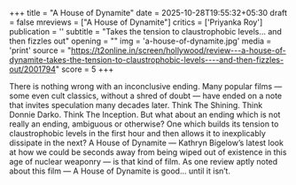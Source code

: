 +++
title = "A House of Dynamite"
date = 2025-10-28T19:55:32+05:30
draft = false
mreviews = ["A House of Dynamite"]
critics = ['Priyanka Roy']
publication = ''
subtitle = "Takes the tension to claustrophobic levels... and then fizzles out"
opening = ""
img = 'a-house-of-dynamite.jpg'
media = 'print'
source = "https://t2online.in/screen/hollywood/review---a-house-of-dynamite-takes-the-tension-to-claustrophobic-levels----and-then-fizzles-out/2001794"
score = 5
+++

There is nothing wrong with an inconclusive ending. Many popular films — some even cult classics, without a shred of doubt — have ended on a note that invites speculation many decades later. Think The Shining. Think Donnie Darko. Think The Inception. But what about an ending which is not really an ending, ambiguous or otherwise? One which builds its tension to claustrophobic levels in the first hour and then allows it to inexplicably dissipate in the next? A House of Dynamite — Kathryn Bigelow’s latest look at how we could be seconds away from being wiped out of existence in this age of nuclear weaponry — is that kind of film. As one review aptly noted about this film — A House of Dynamite is good... until it isn’t.
